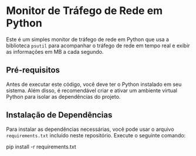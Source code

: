 # Monitor de Tráfego de Rede em Python

Este é um simples monitor de tráfego de rede em Python que usa a biblioteca `psutil` para acompanhar o tráfego de rede em tempo real e exibir as informações em MB a cada segundo.

## Pré-requisitos

Antes de executar este código, você deve ter o Python instalado em seu sistema. Além disso, é recomendável criar e ativar um ambiente virtual Python para isolar as dependências do projeto.

## Instalação de Dependências

Para instalar as dependências necessárias, você pode usar o arquivo `requirements.txt` incluído neste repositório. Execute o seguinte comando:

pip install -r requirements.txt

